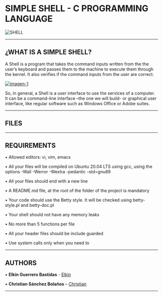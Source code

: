# SIMPLE SHELL - C PROGRAMMING LANGUAGE 

![SHELL](https://media.giphy.com/media/26tn33aiTi1jkl6H6/giphy.gif)

---

## ¿WHAT IS A SIMPLE SHELL?

A Shell is a program that takes the command inputs written from the the user’s keyboard and passes them to the machine to execute them through the kernel. It also verifies if the command inputs from the user are correct.

<a href="https://ibb.co/dKc0QYM"><img src="https://i.ibb.co/zf5hSvx/imagen-1.jpg" alt="imagen-1" border="0"></a>

So, in general, a Shell is a user interface to use the services of a computer. It can be a command-line interface –the one we will build- or graphical user interface, like regular software such as Windows Office or Adobe suites.

---

## FILES



---

## REQUIREMENTS

• Allowed editors: vi, vim, emacs

• All your files will be compiled on Ubuntu 20.04 LTS using gcc, using the options -Wall -Werror -Wextra -pedantic -std=gnu89

• All your files should end with a new line

• A README.md file, at the root of the folder of the project is mandatory

• Your code should use the Betty style. It will be checked using betty-style.pl and betty-doc.pl

• Your shell should not have any memory leaks

• No more than 5 functions per file

• All your header files should be include guarded

• Use system calls only when you need to

---

## AUTHORS

• **Elkin Guerrero Bastidas** - [Elkin](https://github.com/elkinguerrero007)

• **Christian Sánchez Bolaños** – [Christian](https://github.com/cristaker)

---




